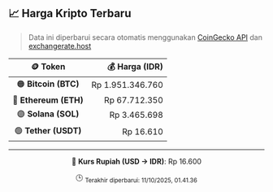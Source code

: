 

<!-- HARGA_KRIPTO -->
## 📈 Harga Kripto Terbaru

> Data ini diperbarui secara otomatis menggunakan [CoinGecko API](https://www.coingecko.com/) dan [exchangerate.host](https://exchangerate.host/)

<div align="center">

| 🪙 Token | 💰 Harga (IDR) |
|:------:|---------------:|
| 🟠 **Bitcoin (BTC)**   | Rp 1.951.346.760 |
| 🔵 **Ethereum (ETH)**  | Rp 67.712.350 |
| 🟣 **Solana (SOL)**    | Rp 3.465.698 |
| 🟢 **Tether (USDT)**   | Rp 16.610 |

---

💱 **Kurs Rupiah (USD → IDR)**: Rp 16.600

🕒 <sub>Terakhir diperbarui: 11/10/2025, 01.41.36</sub>

</div>
<!-- /HARGA_KRIPTO -->